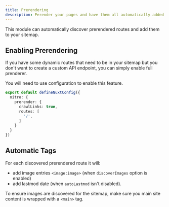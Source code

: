 ```yaml
---
title: Prerendering
description: Perender your pages and have them all automatically added to your sitemap.
---
```


This module can automatically discover prerendered routes and add them to your sitemap. 

## Enabling Prerendering

If you have some dynamic routes that need to be in your sitemap but you don't want to create a custom API endpoint,
you can simply enable full prenderer.

You will need to use configuration to enable this feature.

```ts
export default defineNuxtConfig({
  nitro: {
    prerender: {
      crawlLinks: true,
      routes: [
        '/',
      ]
    }
  }
})
```

## Automatic Tags

For each discovered prerendered route it will:
- add image entries `<image:image>` (when `discoverImages` option is enabled)
- add lastmod date (when `autoLastmod` isn't disabled).

To ensure images are discovered for the sitemap, make sure you main site content is wrapped with a `<main>` tag.
